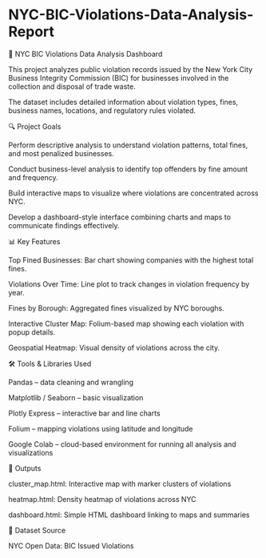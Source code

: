 # NYC-BIC-Violations-Data-Analysis-Report

🚧 NYC BIC Violations Data Analysis Dashboard

This project analyzes public violation records issued by the New York City Business Integrity Commission (BIC) for businesses involved in the collection and disposal of trade waste.

The dataset includes detailed information about violation types, fines, business names, locations, and regulatory rules violated.

🔍 Project Goals

Perform descriptive analysis to understand violation patterns, total fines, and most penalized businesses.

Conduct business-level analysis to identify top offenders by fine amount and frequency.

Build interactive maps to visualize where violations are concentrated across NYC.

Develop a dashboard-style interface combining charts and maps to communicate findings effectively.

📊 Key Features

Top Fined Businesses: Bar chart showing companies with the highest total fines.

Violations Over Time: Line plot to track changes in violation frequency by year.

Fines by Borough: Aggregated fines visualized by NYC boroughs.

Interactive Cluster Map: Folium-based map showing each violation with popup details.

Geospatial Heatmap: Visual density of violations across the city.

🛠️ Tools & Libraries Used

Pandas – data cleaning and wrangling

Matplotlib / Seaborn – basic visualization

Plotly Express – interactive bar and line charts

Folium – mapping violations using latitude and longitude

Google Colab – cloud-based environment for running all analysis and visualizations

📁 Outputs

cluster_map.html: Interactive map with marker clusters of violations

heatmap.html: Density heatmap of violations across NYC

dashboard.html: Simple HTML dashboard linking to maps and summaries

📌 Dataset Source

NYC Open Data: BIC Issued Violations
